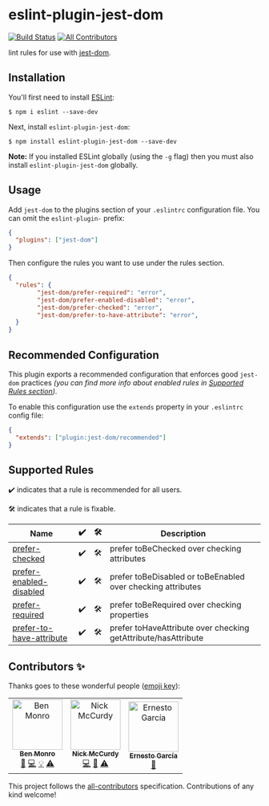 # eslint-plugin-jest-dom
[![Build Status](https://travis-ci.org/testing-library/eslint-plugin-jest-dom.svg?branch=master)](https://travis-ci.org/testing-library/eslint-plugin-jest-dom)
[![All Contributors](https://img.shields.io/badge/all_contributors-3-orange.svg?style=flat-square)](#contributors)

lint rules for use with [jest-dom](https://github.com/testing-library/jest-dom).

## Installation

You'll first need to install [ESLint](http://eslint.org):

```
$ npm i eslint --save-dev
```

Next, install `eslint-plugin-jest-dom`:

```
$ npm install eslint-plugin-jest-dom --save-dev
```

**Note:** If you installed ESLint globally (using the `-g` flag) then you must also install `eslint-plugin-jest-dom` globally.

## Usage

Add `jest-dom` to the plugins section of your `.eslintrc` configuration file. You can omit the `eslint-plugin-` prefix:

```json
{
  "plugins": ["jest-dom"]
}
```

Then configure the rules you want to use under the rules section.

```json
{
  "rules": {
        "jest-dom/prefer-required": "error",
        "jest-dom/prefer-enabled-disabled": "error",
        "jest-dom/prefer-checked": "error",
        "jest-dom/prefer-to-have-attribute": "error",
  }
}
```

## Recommended Configuration

This plugin exports a recommended configuration that enforces good
`jest-dom` practices _(you can find more info about enabled rules
in [Supported Rules section](#supported-rules))_.

To enable this configuration use the `extends` property in your
`.eslintrc` config file:

```json
{
  "extends": ["plugin:jest-dom/recommended"]
}
```

## Supported Rules

✔️ indicates that a rule is recommended for all users.

🛠 indicates that a rule is fixable.

<!-- __BEGIN AUTOGENERATED TABLE__ -->
Name | ✔️ | 🛠 | Description
----- | ----- | ----- | -----
[prefer-checked](https://github.com/testing-library/eslint-plugin-jest-dom/blob/master/docs/rules/prefer-checked.md) | ✔️ | 🛠 | prefer toBeChecked over checking attributes
[prefer-enabled-disabled](https://github.com/testing-library/eslint-plugin-jest-dom/blob/master/docs/rules/prefer-enabled-disabled.md) | ✔️ | 🛠 | prefer toBeDisabled or toBeEnabled over checking attributes
[prefer-required](https://github.com/testing-library/eslint-plugin-jest-dom/blob/master/docs/rules/prefer-required.md) | ✔️ | 🛠 | prefer toBeRequired over checking properties
[prefer-to-have-attribute](https://github.com/testing-library/eslint-plugin-jest-dom/blob/master/docs/rules/prefer-to-have-attribute.md) | ✔️ | 🛠 | prefer toHaveAttribute over checking  getAttribute/hasAttribute 
<!-- __END AUTOGENERATED TABLE__ -->

## Contributors ✨

Thanks goes to these wonderful people ([emoji key](https://allcontributors.org/docs/en/emoji-key)):

<!-- ALL-CONTRIBUTORS-LIST:START - Do not remove or modify this section -->
<!-- prettier-ignore -->
<table>
  <tr>
    <td align="center"><a href="https://github.com/benmonro"><img src="https://avatars3.githubusercontent.com/u/399236?v=4" width="100px;" alt="Ben Monro"/><br /><sub><b>Ben Monro</b></sub></a><br /><a href="https://github.com/testing-library/eslint-plugin-jest-dom/commits?author=benmonro" title="Documentation">📖</a> <a href="https://github.com/testing-library/eslint-plugin-jest-dom/commits?author=benmonro" title="Code">💻</a> <a href="#example-benmonro" title="Examples">💡</a> <a href="https://github.com/testing-library/eslint-plugin-jest-dom/commits?author=benmonro" title="Tests">⚠️</a></td>
    <td align="center"><a href="https://nickmccurdy.com/"><img src="https://avatars0.githubusercontent.com/u/927220?v=4" width="100px;" alt="Nick McCurdy"/><br /><sub><b>Nick McCurdy</b></sub></a><br /><a href="https://github.com/testing-library/eslint-plugin-jest-dom/commits?author=nickmccurdy" title="Code">💻</a> <a href="https://github.com/testing-library/eslint-plugin-jest-dom/commits?author=nickmccurdy" title="Documentation">📖</a> <a href="https://github.com/testing-library/eslint-plugin-jest-dom/commits?author=nickmccurdy" title="Tests">⚠️</a></td>
    <td align="center"><a href="https://twitter.com/gnapse"><img src="https://avatars0.githubusercontent.com/u/15199?v=4" width="100px;" alt="Ernesto García"/><br /><sub><b>Ernesto García</b></sub></a><br /><a href="https://github.com/testing-library/eslint-plugin-jest-dom/commits?author=gnapse" title="Documentation">📖</a></td>
  </tr>
</table>

<!-- ALL-CONTRIBUTORS-LIST:END -->

This project follows the [all-contributors](https://github.com/all-contributors/all-contributors) specification. Contributions of any kind welcome!
